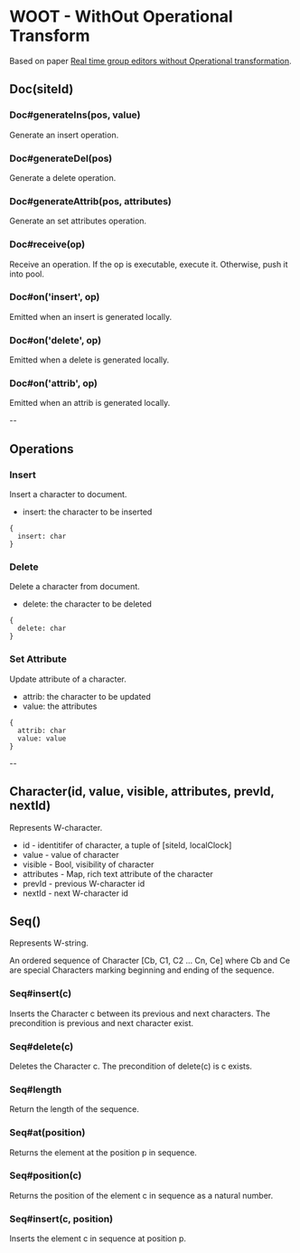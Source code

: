 # WOOT - WithOut Operational Transform

Based on paper [Real time group editors without Operational transformation](https://hal.inria.fr/inria-00071240/document).

## Doc(siteId)

### Doc#generateIns(pos, value)

Generate an insert operation.

### Doc#generateDel(pos)

Generate a delete operation.

### Doc#generateAttrib(pos, attributes)

Generate an set attributes operation.

### Doc#receive(op)

Receive an operation. If the op is executable, execute it. Otherwise, push it into pool.

### Doc#on('insert', op)

Emitted when an insert is generated locally.

### Doc#on('delete', op)

Emitted when a delete is generated locally.

### Doc#on('attrib', op)

Emitted when an attrib is generated locally.

--

## Operations

### Insert

Insert a character to document.

- insert: the character to be inserted

```
{
  insert: char
}
```

### Delete

Delete a character from document.

- delete: the character to be deleted

```
{
  delete: char
}
```

### Set Attribute

Update attribute of a character.

- attrib: the character to be updated
- value: the attributes

```
{
  attrib: char
  value: value
}
```

--

## Character(id, value, visible, attributes, prevId, nextId)

Represents W-character.

- id - identitifer of character, a tuple of [siteId, localClock]
- value - value of character
- visible - Bool, visibility of character
- attributes - Map, rich text attribute of the character
- prevId - previous W-character id
- nextId - next W-character id

## Seq()

Represents W-string.

An ordered sequence of Character [Cb, C1, C2 ... Cn, Ce] where Cb and Ce are special Characters marking beginning and ending of the sequence.

### Seq#insert(c)

Inserts the Character c between its previous and next characters. The precondition is previous and next character exist.

### Seq#delete(c)

Deletes the Character c. The precondition of delete(c) is c exists.

### Seq#length

Return the length of the sequence.

### Seq#at(position)

Returns the element at the position p in sequence.

### Seq#position(c)

Returns the position of the element c in sequence as a natural number.

### Seq#insert(c, position)

Inserts the element c in sequence at position p.
